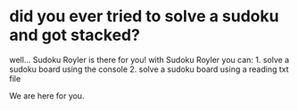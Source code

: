 <h1> did you ever tried to solve a sudoku and got stacked? </h1>
well...
Sudoku Royler is there for you!
with Sudoku Royler you can:
1. solve a sudoku board using the console
2. solve a sudoku board using a reading txt file 

We are here for you.
